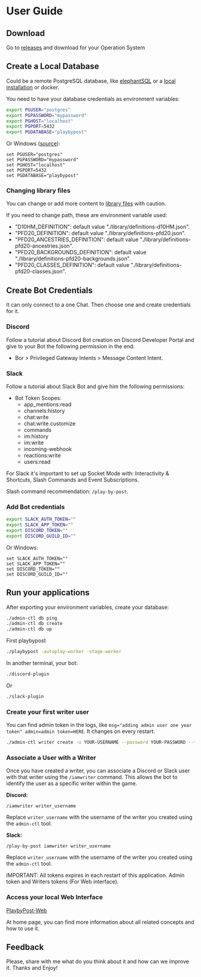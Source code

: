 # User Guide

## Download 

Go to [releases](https://github.com/betorvs/playbypost/releases) and download for your Operation System

## Create a Local Database

Could be a remote PostgreSQL database, like [elephantSQL](https://www.elephantsql.com/) or a [local installation](https://www.postgresql.org/download/) or docker. 

You need to have your database credentials as environment variables:

```bash
export PGUSER="postgres"
export PGPASSWORD="mypassword"
export PGHOST="localhost"
export PGPORT=5432
export PGDATABASE="playbypost"
```

Or Windows ([source](https://www.ibm.com/docs/en/informix-servers/12.10?topic=windows-using-command-prompt-change-environment-variables)):
```
set PGUSER="postgres"
set PGPASSWORD="mypassword"
set PGHOST="localhost"
set PGPORT=5432
set PGDATABASE="playbypost"
```

### Changing library files

You can change or add more content to [library files](./library/) with caution. 

If you need to change path, these are environment variable used:

- "D10HM_DEFINITION": default value "./library/definitions-d10HM.json".
- "PFD20_DEFINITION": default value "./library/definitions-pfd20.json".
- "PFD20_ANCESTRIES_DEFINITION": default value "./library/definitions-pfd20-ancestries.json".
- "PFD20_BACKGROUNDS_DEFINITION": default value "./library/definitions-pfd20-backgrounds.json".
- "PFD20_CLASSES_DEFINITION": default value "./library/definitions-pfd20-classes.json".


## Create Bot Credentials

It can only connect to a one Chat. Then choose one and create credentials for it.

### Discord

Follow a tutorial about Discord Bot creation on Discord Developer Portal and give to your Bot the following permission in the end:
- Bor > Privileged Gateway Intents > Message Content Intent.


### Slack

Follow a tutorial about Slack Bot and give him the following permissions:
- Bot Token Scopes:
  - app_mentions:read
  - channels:history
  - chat:write
  - chat:write.customize
  - commands
  - im:history
  - im:write
  - incoming-webhook
  - reactions:write
  - users:read


For Slack it's important to set up Socket Mode with: Interactivity & Shortcuts, Slash Commands and Event Subscriptions. 

Slash command recommendation: `/play-by-post`.

### Add Bot credentials

```bash
export SLACK_AUTH_TOKEN=""
export SLACK_APP_TOKEN=""
export DISCORD_TOKEN=""
export DISCORD_GUILD_ID=""
```

Or Windows:
```
set SLACK_AUTH_TOKEN=""
set SLACK_APP_TOKEN=""
set DISCORD_TOKEN=""
set DISCORD_GUILD_ID=""
```

## Run your applications

After exporting your environment variables, create your database:
```bash
./admin-ctl db ping
./admin-ctl db create
./admin-ctl db up
```

First playbypost
```bash
./playbypost -autoplay-worker -stage-worker
```

In another terminal, your bot:
```bash
./discord-plugin
```

Or

```bash
./slack-plugin
```

### Create your first writer user

You can find admin token in the logs, like `msg="adding admin user one year token" admin=admin token=HERE`. It changes on every restart. 

```bash
./admin-ctl writer create -u YOUR-USERNAME --password YOUR-PASSWORD --token ADMIN-TOKEN
```

### Associate a User with a Writer

Once you have created a writer, you can associate a Discord or Slack user with that writer using the `/iamwriter` command. This allows the bot to identify the user as a specific writer within the game.

**Discord:**

```
/iamwriter writer_username
```

Replace `writer_username` with the username of the writer you created using the `admin-ctl` tool.

**Slack:**

```
/play-by-post iamwriter writer_username
```

Replace `writer_username` with the username of the writer you created using the `admin-ctl` tool.

IMPORTANT: All tokens expires in each restart of this application. Admin token and Writers tokens (For Web interface).

### Access your local Web Interface

[PlaybyPost-Web](http://localhost:3000/)

At home page, you can find more information about all related concepts and how to use it.


## Feedback

Please, share with me what do you think about it and how can we improve it. Thanks and Enjoy!